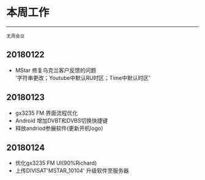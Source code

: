 # 本周工作  
***
`无周会议`  
## 20180122    
- MStar 修复乌克兰客户反馈的问题  
'字符串更改；Youtube中默认RU时区；Time中默认时区'  

## 20180123    
- gx3235 FM 界面流程优化  
- Android 增加DVBT和DVBS切换快捷键  
- 释放andriod参展软件(更新开机logo)    

## 20180124  
- 优化gx3235 FM UI(90%Richard)   
- 上传DIVISAT'MSTAR_10104' 升级软件至服务器  
